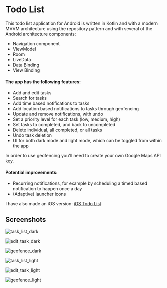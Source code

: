# Todo List

This todo list application for Android is written in Kotlin and with a modern MVVM architecture using the repository pattern and with several of the Android architecture components:

- Navigation component
- ViewModel
- Room
- LiveData
- Data Binding
- View Binding

#### The app has the following features:

- Add and edit tasks
- Search for tasks
- Add time based notifications to tasks 
- Add location based notifications to tasks through geofencing
- Update and remove notifications, with undo
- Set a priority level for each task (low, medium, high)
- Set tasks to completed, and back to uncompleted
- Delete individual, all completed, or all tasks
- Undo task deletion
- UI for both dark mode and light mode, which can be toggled from within the app

In order to use geofencing you'll need to create your own Google Maps API key.

#### Potential improvements:

- Recurring notifications, for example by scheduling a timed based notification to happen once a day
- (Adaptive) launcher icons

I have also made an iOS version: [iOS Todo List](https://github.com/fredrik9000/TodoList_iOS)

## Screenshots

![task_list_dark](https://user-images.githubusercontent.com/13121494/85931780-2101f300-b8c7-11ea-9076-970c98debe60.png)

![edit_task_dark](https://user-images.githubusercontent.com/13121494/85931774-19424e80-b8c7-11ea-8c01-f7e027d70412.png)

![geofence_dark](https://user-images.githubusercontent.com/13121494/85931778-20695c80-b8c7-11ea-83ba-9a75cc2c7e27.png)

![task_list_light](https://user-images.githubusercontent.com/13121494/85931781-2101f300-b8c7-11ea-9dca-8334d93213fe.png)

![edit_task_light](https://user-images.githubusercontent.com/13121494/85931777-1fd0c600-b8c7-11ea-911d-0717045bff56.png)

![geofence_light](https://user-images.githubusercontent.com/13121494/85931779-2101f300-b8c7-11ea-8708-35901de0bc6c.png)